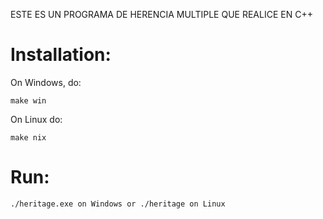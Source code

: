 ESTE ES UN PROGRAMA DE HERENCIA MULTIPLE QUE REALICE EN C++

Installation:
============

On Windows, do:
	
    make win

On Linux do:

	make nix

Run:
====

    ./heritage.exe on Windows or ./heritage on Linux
